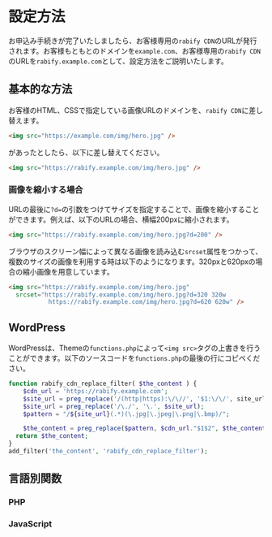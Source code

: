 # 設定方法
お申込み手続きが完了いたしましたら、お客様専用の`rabify CDN`のURLが発行されます。お客様もともとのドメインを`example.com`、お客様専用の`rabify CDN`のURLを`rabify.example.com`として、設定方法をご説明いたします。

## 基本的な方法
お客様のHTML、CSSで指定している画像URLのドメインを、`rabify CDN`に差し替えます。

```HTML
<img src="https://example.com/img/hero.jpg" />
```

があったとしたら、以下に差し替えてください。

```HTML
<img src="https://rabify.example.com/img/hero.jpg" />
```

### 画像を縮小する場合
URLの最後に`?d=`の引数をつけてサイズを指定することで、画像を縮小することができます。例えば、以下のURLの場合、横幅200pxに縮小されます。

```HTML
<img src="https://rabify.example.com/img/hero.jpg?d=200" />
```

ブラウザのスクリーン幅によって異なる画像を読み込む`srcset`属性をつかって、複数のサイズの画像を利用する時は以下のようになります。320pxと620pxの場合の縮小画像を用意しています。


```HTML
<img src="https://rabify.example.com/img/hero.jpg"
  srcset="https://rabify.example.com/img/hero.jpg?d=320 320w
           https://rabify.example.com/img/hero.jpg?d=620 620w" />
```

## WordPress
WordPressは、Themeの`functions.php`によって`<img src>`タグの上書きを行うことができます。以下のソースコードを`functions.php`の最後の行にコピペください。

```PHP
function rabify_cdn_replace_filter( $the_content ) {
	$cdn_url = 'https://rabify.example.com';
	$site_url = preg_replace('/(http|https):\/\//', '$1:\/\/', site_url());
	$site_url = preg_replace('/\./', '\.', $site_url);
	$pattern = "/${site_url}(.*)(\.jpg|\.jpeg|\.png|\.bmp)/";

	$the_content = preg_replace($pattern, $cdn_url."$1$2", $the_content);
  return $the_content;
}
add_filter('the_content', 'rabify_cdn_replace_filter');
```

## 言語別関数
### PHP

### JavaScript
